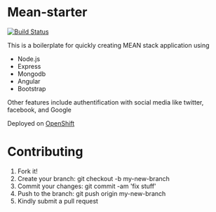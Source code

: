 # Mean-starter
[![Build Status](https://travis-ci.org/diokey/mean-starter.svg?branch=master)](https://travis-ci.org/diokey/mean-starter)

This is a boilerplate for quickly creating MEAN stack application using 

* Node.js
* Express
* Mongodb
* Angular
* Bootstrap

Other features include authentification with social media like twitter, facebook, and Google

Deployed on [OpenShift](https://meanstarter-diokey.rhcloud.com/)

# Contributing

1. Fork it!
2. Create your branch: git checkout -b my-new-branch
3. Commit your changes: git commit -am 'fix stuff'
4. Push to the branch: git push origin my-new-branch
5. Kindly submit a pull request
